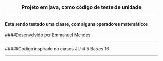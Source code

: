 <H3 align='center'> Projeto em java, como código de teste de unidade</H3>

---

#### Esta sendo testado uma classe, com alguns operadores matemáticos











####Desenvolvido por Emmanuel Mendes

---
#####Código inspirado no cursos JUnit 5 Basics 16 

---